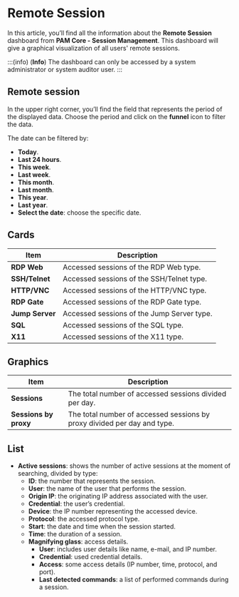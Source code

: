 # Remote Session

In this article, you’ll find all the information about the **Remote Session** dashboard from **PAM Core - Session Management**. This dashboard will give a graphical visualization of all users' remote sessions.

:::(info) (**Info**)
The dashboard can only be accessed by a system administrator or system auditor user.
:::

## Remote session

In the upper right corner, you’ll find the field that represents the period of the displayed data. Choose the period and click on the **funnel** icon to filter the data.

The date can be filtered by:

* **Today**.
* **Last 24 hours**.
* **This week**.
* **Last week**.
* **This month**.
* **Last month**.
* **This year**.
* **Last year**.
* **Select the date**: choose the specific date.

## Cards

|**Item**|**Description**|
|---|---|
**RDP Web**|Accessed sessions of the RDP Web type.
**SSH/Telnet**|Accessed sessions of the SSH/Telnet type.
**HTTP/VNC**|Accessed sessions of the HTTP/VNC type.
**RDP Gate**|Accessed sessions of the RDP Gate type.
**Jump Server**|Accessed sessions of the Jump Server type.
**SQL**|Accessed sessions of the SQL type.
**X11**|Accessed sessions of the X11 type.

## Graphics

**Item**|**Description**
|---|---|
**Sessions**|The total number of accessed sessions divided per day.
**Sessions by proxy**|The total number of accessed sessions by proxy divided per day and type.


## List

* **Active sessions**: shows the number of active sessions at the moment of searching, divided by type:
    * **ID**: the number that represents the session.
    * **User**: the name of the user that performs the session.
    * **Origin IP**: the originating IP address associated with the user.
    * **Credential**: the user’s credential.
    * **Device**: the IP number representing the accessed device.
    * **Protocol**: the accessed protocol type.
    * **Start**: the date and time when the session started.
    * **Time**: the duration of a session.
    * **Magnifying glass**: access details.
        * **User**: includes user details like name, e-mail, and IP number.
        * **Credential**: used credential details.
        * **Access**: some access details (IP number, time, protocol, and port).
        * **Last detected commands**: a list of performed commands during a session.
